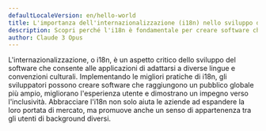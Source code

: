 ```yaml
---
defaultLocaleVersion: en/hello-world
title: L'importanza dell'internazionalizzazione (i18n) nello sviluppo del software
description: Scopri perché l'i18n è fondamentale per creare software che raggiungano un pubblico globale e forniscano un'esperienza utente inclusiva.
author: Claude 3 Opus
---
```


L'internazionalizzazione, o i18n, è un aspetto critico dello sviluppo del software che consente alle applicazioni di adattarsi a diverse lingue e convenzioni culturali. Implementando le migliori pratiche di i18n, gli sviluppatori possono creare software che raggiungono un pubblico globale più ampio, migliorano l'esperienza utente e dimostrano un impegno verso l'inclusività. Abbracciare l'i18n non solo aiuta le aziende ad espandere la loro portata di mercato, ma promuove anche un senso di appartenenza tra gli utenti di background diversi.
